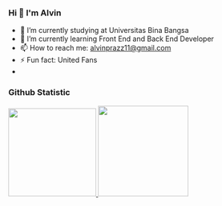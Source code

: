 ### Hi 👋 I'm Alvin 
- 🔭 I’m currently studying at Universitas Bina Bangsa
- 🌱 I’m currently learning Front End and Back End Developer
- 📫 How to reach me: alvinprazz11@gmail.com
- ⚡ Fun fact: United Fans
- 
### Github Statistic
<p align="left">
<a href="https://github.com/penuliscode">
  <img height="175em" src="https://github-readme-stats-eight-theta.vercel.app/api?username=penuliscode&show_icons=true&theme=algolia&include_all_commits=true&count_private=true"/>
  <img height="180em" src="https://github-readme-stats-eight-theta.vercel.app/api/top-langs/?username=penuliscode&layout=compact&layout=compact&theme=algolia"/>
</a>
</p>
<!--
**AlvinPrasetio/AlvinPrasetio** is a ✨ _special_ ✨ repository because its `README.md` (this file) appears on your GitHub profile.

Here are some ideas to get you started:

- 🔭 I’m currently studying at Universitas Bina Bangsa
- 🌱 I’m currently learning Front End and Back End Developer
- 👯 I’m looking to collaborate on ...
- 🤔 I’m looking for help with ...
- 💬 Ask me about ...
- 📫 How to reach me: alvinprazz11@gmail.com
- 😄 Pronouns: ...
- ⚡ Fun fact: United Fans
-->
